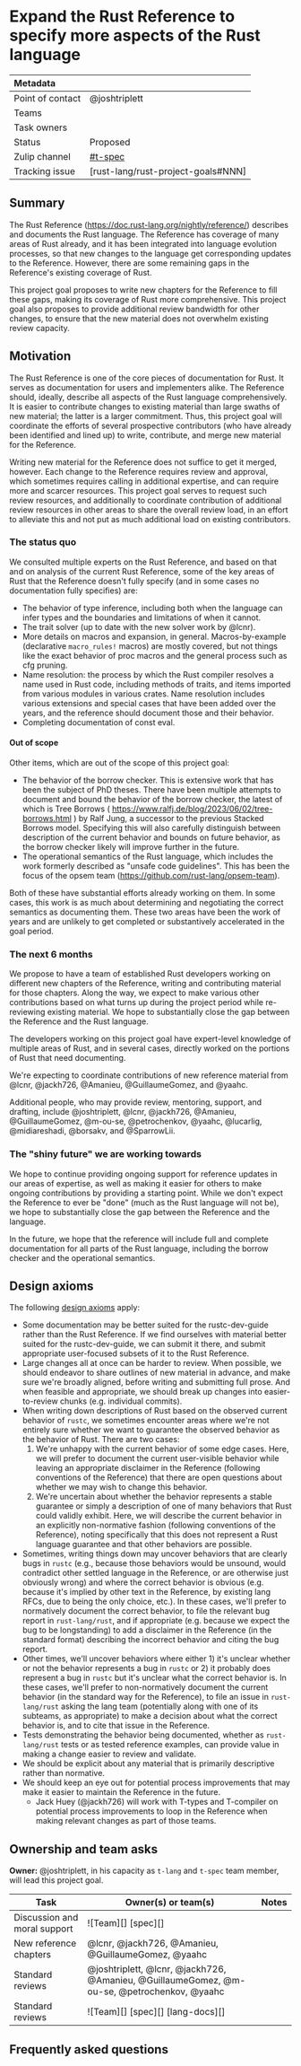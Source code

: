 # Expand the Rust Reference to specify more aspects of the Rust language

| Metadata           |                                    |
| :--                | :--                                |
| Point of contact   | @joshtriplett                      |
| Teams              | <!-- TEAMS WITH ASKS -->           |
| Task owners        | <!-- TASK OWNERS -->               |
| Status             | Proposed                           |
| Zulip channel      | [#t-spec][channel]                 |
| Tracking issue     | [rust-lang/rust-project-goals#NNN] |

[channel]: https://rust-lang.zulipchat.com/#narrow/channel/399173-t-spec

## Summary

The Rust Reference (<https://doc.rust-lang.org/nightly/reference/>) describes and
documents the Rust language. The Reference has coverage of many areas of Rust
already, and it has been integrated into language evolution processes, so that
new changes to the language get corresponding updates to the Reference.
However, there are some remaining gaps in the Reference's existing coverage of
Rust.

This project goal proposes to write new chapters for the Reference to fill
these gaps, making its coverage of Rust more comprehensive. This project goal
also proposes to provide additional review bandwidth for other changes, to
ensure that the new material does not overwhelm existing review capacity.

## Motivation

The Rust Reference is one of the core pieces of documentation for Rust. It
serves as documentation for users and implementers alike. The Reference should,
ideally, describe all aspects of the Rust language comprehensively. It is
easier to contribute changes to existing material than large swaths of new
material; the latter is a larger commitment. Thus, this project goal will
coordinate the efforts of several prospective contributors (who have already
been identified and lined up) to write, contribute, and merge new material for
the Reference.

Writing new material for the Reference does not suffice to get it merged,
however. Each change to the Reference requires review and approval, which
sometimes requires calling in additional expertise, and can require more and
scarcer resources. This project goal serves to request such review resources,
and additionally to coordinate contribution of additional review resources in
other areas to share the overall review load, in an effort to alleviate this
and not put as much additional load on existing contributors.

### The status quo

We consulted multiple experts on the Rust Reference, and based on that and on
analysis of the current Rust Reference, some of the key areas of Rust that the
Reference doesn't fully specify (and in some cases no documentation fully
specifies) are:

- The behavior of type inference, including both when the language can infer
  types and the boundaries and limitations of when it cannot.
- The trait solver (up to date with the new solver work by @lcnr). 
- More details on macros and expansion, in general. Macros-by-example
  (declarative `macro_rules!` macros) are mostly covered, but not things like
  the exact behavior of proc macros and the general process such as cfg
  pruning.
- Name resolution: the process by which the Rust compiler resolves a name used
  in Rust code, including methods of traits, and items imported from various
  modules in various crates. Name resolution includes various extensions and
  special cases that have been added over the years, and the reference should
  document those and their behavior.
- Completing documentation of const eval.

#### Out of scope

Other items, which are out of the scope of this project goal:

- The behavior of the borrow checker. This is extensive work that has been the
  subject of PhD theses. There have been multiple attempts to document and
  bound the behavior of the borrow checker, the latest of which is Tree Borrows
  ( https://www.ralfj.de/blog/2023/06/02/tree-borrows.html ) by Ralf Jung, a
  successor to the previous Stacked Borrows model. Specifying this will also
  carefully distinguish between description of the current behavior and
  bounds on future behavior, as the borrow checker likely will improve further
  in the future. 
- The operational semantics of the Rust language, which includes the work
  formerly described as "unsafe code guidelines". This has been the focus of
  the opsem team (https://github.com/rust-lang/opsem-team).

Both of these have substantial efforts already working on them. In some cases,
this work is as much about determining and negotiating the correct semantics as
documenting them. These two areas have been the work of years and are unlikely
to get completed or substantively accelerated in the goal period.

### The next 6 months

We propose to have a team of established Rust developers working on different
new chapters of the Reference, writing and contributing material for those
chapters. Along the way, we expect to make various other contributions based on
what turns up during the project period while re-reviewing existing material.
We hope to substantially close the gap between the Reference and the Rust language.

The developers working on this project goal have expert-level knowledge of
multiple areas of Rust, and in several cases, directly worked on the portions
of Rust that need documenting.

We're expecting to coordinate contributions of new reference material from
@lcnr, @jackh726, @Amanieu, @GuillaumeGomez, and @yaahc.

Additional people, who may provide review, mentoring, support, and drafting,
include @joshtriplett, @lcnr, @jackh726, @Amanieu, @GuillaumeGomez, @m-ou-se,
@petrochenkov, @yaahc, @lucarlig, @midiareshadi, @borsakv, and @SparrowLii.

### The "shiny future" we are working towards

We hope to continue providing ongoing support for reference updates in our
areas of expertise, as well as making it easier for others to make ongoing
contributions by providing a starting point. While we don't expect the
Reference to ever be "done" (much as the Rust language will not be), we hope to
substantially close the gap between the Reference and the language.

In the future, we hope that the reference will include full and complete
documentation for all parts of the Rust language, including the borrow checker
and the operational semantics.

## Design axioms

The following [design axioms][da] apply:
* Some documentation may be better suited for the rustc-dev-guide rather than the Rust Reference. If we find ourselves with material better suited for the rustc-dev-guide, we can submit it there, and submit appropriate user-focused subsets of it to the Rust Reference.
* Large changes all at once can be harder to review. When possible, we should endeavor to share outlines of new material in advance, and make sure we're broadly aligned, before writing and submitting full prose. And when feasible and appropriate, we should break up changes into easier-to-review chunks (e.g. individual commits).
* When writing down descriptions of Rust based on the observed current behavior of `rustc`, we sometimes encounter areas where we're not entirely sure whether we want to guarantee the observed behavior as the behavior of Rust. There are two cases:  
  1. We're unhappy with the current behavior of some edge cases. Here, we will prefer to document the current user-visible behavior while leaving an appropriate disclaimer in the Reference (following conventions of the Reference) that there are open questions about whether we may wish to change this behavior.
  2. We're uncertain about whether the behavior represents a stable guarantee or simply a description of one of many behaviors that Rust could validly exhibit. Here, we will describe the current behavior in an explicitly non-normative fashion (following conventions of the Reference), noting specifically that this does not represent a Rust language guarantee and that other behaviors are possible.
* Sometimes, writing things down may uncover behaviors that are clearly bugs in `rustc` (e.g., because those behaviors would be unsound, would contradict other settled language in the Reference, or are otherwise just obviously wrong) and where the correct behavior is obvious (e.g. because it's implied by other text in the Reference, by existing lang RFCs, due to being the only choice, etc.). In these cases, we'll prefer to normatively document the correct behavior, to file the relevant bug report in `rust-lang/rust`, and if appropriate (e.g. because we expect the bug to be longstanding) to add a disclaimer in the Reference (in the standard format) describing the incorrect behavior and citing the bug report.
* Other times, we'll uncover behaviors where either 1) it's unclear whether or not the behavior represents a bug in `rustc` or 2) it probably does represent a bug in `rustc` but it's unclear what the correct behavior is. In these cases, we'll prefer to non-normatively document the current behavior (in the standard way for the Reference), to file an issue in `rust-lang/rust` asking the lang team (potentially along with one of its subteams, as appropriate) to make a decision about what the correct behavior is, and to cite that issue in the Reference.
* Tests demonstrating the behavior being documented, whether as `rust-lang/rust` tests or as tested reference examples, can provide value in making a change easier to review and validate.
* We should be explicit about any material that is primarily descriptive rather than normative.
* We should keep an eye out for potential process improvements that may make it easier to maintain the Reference in the future.
  * Jack Huey (@jackh726) will work with T-types and T-compiler on potential process improvements to loop in the Reference when making relevant changes as part of those teams.

[da]: ../about/design_axioms.md

## Ownership and team asks

**Owner:** @joshtriplett, in his capacity as `t-lang` and `t-spec` team member,
will lead this project goal.

| Task                               | Owner(s) or team(s)            | Notes                           |
|------------------------------------|--------------------------------|---------------------------------|
| Discussion and moral support       | ![Team][] [spec][]             | |
| New reference chapters             | @lcnr, @jackh726, @Amanieu, @GuillaumeGomez, @yaahc | |
| Standard reviews                   | @joshtriplett, @lcnr, @jackh726, @Amanieu, @GuillaumeGomez, @m-ou-se, @petrochenkov, @yaahc | |
| Standard reviews                   | ![Team][] [spec][] [lang-docs][]            | |

## Frequently asked questions
